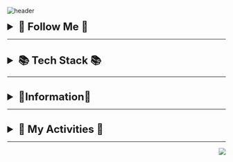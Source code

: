 

![header](https://capsule-render.vercel.app/api?type=waving&color=timeGradient&text=%EC%97%B4%EC%A0%95%EC%A0%81%EC%9D%B8%20%EC%BB%A4%EB%AE%A4%EB%8B%88%EC%BC%80%EC%9D%B4%ED%84%B0%20%EB%B0%B1%EC%97%94%EB%93%9C%20%EA%B0%9C%EB%B0%9C%EC%9E%90%20%EB%B0%A9%EC%A7%84%EC%84%B1&animation=twinkling&fontSize=35&fontAlignY=40&fontAlign=50&height=250)

<details style="font-size: 24px;">
  <summary><span style="font-size: 24px; font-weight: bold;">🌈 Follow Me 🌈</></summary>



[포트폴리오_구글드라이브](https://drive.google.com/file/d/1V7lwvjcMtLzPF6OC3BgxA1lUIpVJXOs_/view?usp=sharing)

<a href="https://velog.io/@wlstjdwkd"><img src="https://img.shields.io/badge/Tech%20Blog-11B48A?style=square&logo=Vimeo&logoColor=white"/></a>
<a href="https://www.instagram.com/bvng._.mooomiin/"><img src="https://img.shields.io/badge/Instagram-E4405F?style=square&logo=Instagram&logoColor=white"/></a>
<a href="mailto:xkakrlfh@gmail.com"><img src="https://img.shields.io/badge/Gmail-d14836?style=square&logo=Gmail&logoColor=white"/></a></br>

</details>

---
<br>
<details style="font-size: 24px;">
  <summary><span style="font-size: 24px; font-weight: bold;">📚 Tech Stack 📚</></summary>



<p align="left">
  <strong>Back-End</strong><br>
  <img src="https://img.shields.io/badge/Java-007396?style=square&logo=Java&logoColor=white" width="50" height="30"/>&nbsp
  <img src="https://img.shields.io/badge/SpringBoot-6DB33F?style=square&logo=SpringBoot&logoColor=white" width="120" height="30"/>&nbsp 
<img src="https://img.shields.io/badge/Spring Data JPA-3FE87F?style=square&logo=Java&logoColor=white" width="150" height="30"/>&nbsp
<img src="https://img.shields.io/badge/Spring-6DB33F?style=square&logo=Spring&logoColor=white"/>&nbsp
  <img src="https://img.shields.io/badge/MyBatis-007396?style=square&logo=Java&logoColor=white"/>&nbsp 
       <img src="https://img.shields.io/badge/Python-3776AB?style=square&logo=Python&logoColor=white"/>&nbsp
 <img src="https://img.shields.io/badge/Flask-000000?style=square&logo=Flask&logoColor=white"/>&nbsp
<br><br>
  <strong>Database</strong><br>
  <img src="https://img.shields.io/badge/MySQL-4479A1?style=square&logo=MySQL&logoColor=white" width=100" height="30"/>&nbsp
  <img src="https://img.shields.io/badge/Redis-DC382D?style=square&logo=Redis&logoColor=white" width=100" height="30"/>&nbsp
      <img src="https://img.shields.io/badge/MariaDB-003545?style=square&logo=MariaDB&logoColor=white"/>&nbsp
<br><br>
  <strong>Infra</strong><br>
  <img src="https://img.shields.io/badge/AWS EC2-FF9900?style=square&logo=Amazon EC2&logoColor=white" width=100" height="30"/>&nbsp
  <img src="https://img.shields.io/badge/AWS RDS-527FFF?style=square&logo=Amazon RDS&logoColor=white" width=100" height="30"/>&nbsp
<img src="https://img.shields.io/badge/Docker-2496ED?style=square&logo=Docker&logoColor=white"  width=100" height="30"/>&nbsp 
      <img src="https://img.shields.io/badge/Jenkins-D24939?style=square&logo=Jenkins&logoColor=white"  width=100" height="30"/>&nbsp
<img src="https://img.shields.io/badge/AWS S3-569A31?style=square&logo=Amazon S3&logoColor=white"/>&nbsp
<img src="https://img.shields.io/badge/Nginx-009639?style=square&logo=NGINX&logoColor=white"/>&nbsp          
      <img src="https://img.shields.io/badge/Docker Compose-2496ED?style=square&logo=Docker Compose&logoColor=white"/>&nbsp
          <img src="https://img.shields.io/badge/letsencrypt-003A70?style=square&logo=letsencrypt&logoColor=white"/>&nbsp
          <img src="https://img.shields.io/badge/CloudFront-2496ED?style=square&logo=CloudFront&logoColor=white"/>&nbsp
<br><br>
  <strong>Front-End</strong><br>
  <img src="https://img.shields.io/badge/html5-E34F26?style=square&logo=html5&logoColor=white"/>&nbsp
  <img src="https://img.shields.io/badge/css3-1572B6?style=square&logo=css3&logoColor=white"/>&nbsp
      <img src="https://img.shields.io/badge/javascript-F7DF1E?style=square&logo=javascript&logoColor=white"/>&nbsp
      <img src="https://img.shields.io/badge/react-61DAFB?style=square&logo=react&logoColor=white"/>&nbsp
      <img src="https://img.shields.io/badge/react native-61DAFB?style=square&logo=react&logoColor=white"/>&nbsp
<br><br>
  <strong>Collaboration & Design & Document</strong><br>
  <img src="https://img.shields.io/badge/git-F05032?style=square&logo=git&logoColor=white" width=60" height="30"/>&nbsp
      <img src="https://img.shields.io/badge/github-181717?style=square&logo=github&logoColor=white" width=100" height="30"/>&nbsp 
<img src="https://img.shields.io/badge/gitlab-FC6D26?style=square&logo=gitlab&logoColor=white"/>&nbsp
      <img src="https://img.shields.io/badge/notion-000000?style=square&logo=notion&logoColor=white"/>&nbsp
      <img src="https://img.shields.io/badge/Google Drive-4285F4?style=square&logo=googledrive&logoColor=white"/>&nbsp
      <img src="https://img.shields.io/badge/Gerrit-EEEEEE?style=square&logo=gerrit&logoColor=white"/>&nbsp
      <img src="https://img.shields.io/badge/Figma-F24E1E?style=square&logo=figma&logoColor=white"/>&nbsp
      <img src="https://img.shields.io/badge/Jira-0052CC?style=square&logo=jirasoftware&logoColor=white"/>&nbsp
      <img src="https://img.shields.io/badge/Postman-FF6C37?style=square&logo=postman&logoColor=white"/>&nbsp
      <img src="https://img.shields.io/badge/Swagger-85EA2D?style=square&logo=swagger&logoColor=white"/>&nbsp
<br><br>
  <strong>Tool</strong><br>
  <img src="https://img.shields.io/badge/IntelliJ-000000?style=square&logo=intellijidea&logoColor=white" width=100" height="30"/>&nbsp
        <img src="https://img.shields.io/badge/MySQL Workbench-4479A1?style=square&logo=MySQL&logoColor=white" width=150" height="30"/>&nbsp 
<img src="https://img.shields.io/badge/Eclipse-000000?style=square&logo=eclipseide&logoColor=white"/>&nbsp
      <img src="https://img.shields.io/badge/Pycharm-000000?style=square&logo=pycharm&logoColor=white"/>&nbsp
      <img src="https://img.shields.io/badge/VS Code-007ACC?style=square&logo=visualstudiocode&logoColor=white"/>&nbsp
  <img src="https://img.shields.io/badge/HeidiSQL-6DB33F?style=square&logo=HeidiSQL&logoColor=white"/>&nbsp 
          <img src="https://img.shields.io/badge/putty-003A70?style=square&logo=putty&logoColor=white"/>&nbsp
  <img src="https://img.shields.io/badge/mobaxterm-000000?style=square&logo=mobaxterm&logoColor=white"/>&nbsp

</p>

</details>

---

<br>


<details style="font-size: 24px;">
  <summary><span style="font-size: 24px; font-weight: bold;">🎈Information🎲</></summary>


<p align="left">
    <img src="https://github-readme-stats.vercel.app/api/top-langs/?username=wlstjdwkd&layout=compact">
    <img src="http://mazassumnida.wtf/api/generate_badge?boj=wlstjdwkd">
    <img src="https://github-readme-stats.vercel.app/api?username=wlstjdwkd&show_icons=true&theme=radical">
</p>

</details>

---

<br>

<details style="font-size: 24px;">
  <summary><span style="font-size: 24px; font-weight: bold;">📌 My Activities 📌</></summary>



| Organization     | Activity                                                                           | Position         | Achieve                                                                                       | Date                         |
|------------------|------------------------------------------------------------------------------------|------------------|-----------------------------------------------------------------------------------------------|------------------------------|
| 메트라이프</br>생명보험   | 보험 관련 커뮤니티 기반의 직원 서포트 시스템                                                     | Back-end, Infra  | 완료                                                                                            | 2024.03.18 ~ 2024.03.24      |
| -                | 주식 모의 투자 서비스 [VirtualVest]                                                      | Back-end, Infra  | 진행 중                                                                                          | 2024.05.21 ~                 |
| SSAFY 9기         | [그림과 동화를 이용한 유아용 교육 시스템[꼬마 화가]](https://github.com/A-Little-Painter/LittlePainter) | Back-end, Infra  | SSAFY 자율 프로젝트 우수상<br/>(삼성전자)                                                                  | 2023.10.09 ~ 2023.11.22(7주)  |
| SSAFY 9기         | [자체 은행 서비스[포도은행] & 소비습관 개선 서비스[도토리]](https://github.com/wlstjdwkd/PodoBank-Dotori) | Front-end, Infra | 완료                                                                                            | 2023.08.28 ~ 2023.10.06(7주)  |
| SSAFY 9기         | [SSAFY를 위한 화상 미팅 시스템[WEFFY]](https://github.com/wlstjdwkd/WEFFY)                   | Back-end         | 완료                                                                                            | 2023.07.04 ~ 2023.08.13(7주)  |
| SSAFY 9기         | SAMSUNG SW ACADEMY FOR YOURTH                                                      | 교육생              | 완료                                                                                            | 2023.01 ~ 2023.12(1600시간)    |
| 웹킷 640           | [중소기업형 인사급여관리 시스템](https://github.com/wlstjdwkd/Company-Management-System)         | Back-end         | 제 1회 Webkit640 팀 프로젝트 장려상(경북SW진흥본부)                                                           | 2022.08.09 ~ 2022.12.14(4개월) |
| 웹킷 640           | 경북 네트워크형 캠퍼스 SW 아카데미 1기                                                            | 교육생              | 완료                                                                                            | 2022.07 ~ 2023.11(640시간)     |
| 제 10회 K-해커톤      | 임산부들을 위한 알리미 시스템                                                                   | Back-end         | 본선 진출                                                                                         | 2022.05 ~ 2022.08            |
| 금오공과대학교          | [교내 행사 웨이팅 시스템[StopWaiting]](https://github.com/wlstjdwkd/Stop_Waiting)                                                     | Back-end, WearOS | KIT Engineering Fair 2022 동상(금오공과대학교 혁신교육센터),<br/><br/>'스마트 기기를 이용한 비정기 행사 관리 방법 및 시스템' 특허 출원 | 2022.01.04 ~ 2022.06.14(6개월) |
| KIT 학습공동체 14기    | 정보처리기사 & 알고리즘 & 백엔드 개발 토론 공동체                                                      | 팀원               | 완료                                                                                            | 2021.04.11 ~ 2021.06.30      |
| 2017 국제 ACM-ICPC | 대학생 알고리즘 프로그래밍 대회                                                                  | 팀원               | 본선 진출                                                                                         | 2017.05                      |


</details>

---

<div style="text-align: right">
    <a href="https://hits.seeyoufarm.com">
        <img src="https://hits.seeyoufarm.com/api/count/incr/badge.svg?url=https%3A%2F%2Fgithub.com%2Fwlstjdwkd&count_bg=%233D79C8&title_bg=%23555555&icon=github.svg&icon_color=%23E7E7E7&title=hits&edge_flat=false"/>
    </a>
</div>
